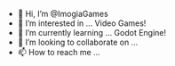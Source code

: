 - 👋 Hi, I’m @ImogiaGames
- 👀 I’m interested in ... Video Games!
- 🌱 I’m currently learning ... Godot Engine!
- 💞️ I’m looking to collaborate on ...
- 📫 How to reach me ...

<!---
ImogiaGames/ImogiaGames is a ✨ special ✨ repository because its `README.md` (this file) appears on your GitHub profile.
You can click the Preview link to take a look at your changes.
--->
